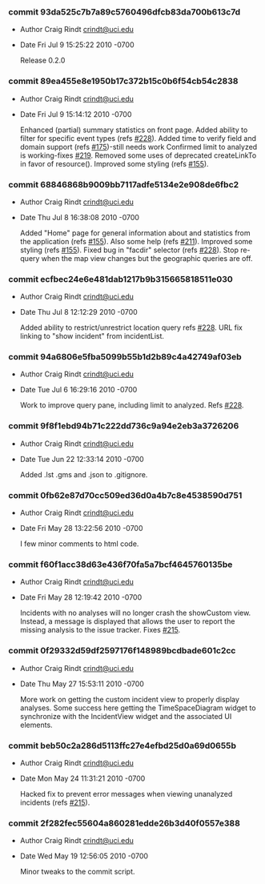 ### commit 93da525c7b7a89c5760496dfcb83da700b613c7d
* Author Craig Rindt <crindt@uci.edu>
* Date   Fri Jul 9 15:25:22 2010 -0700

    Release 0.2.0

### commit 89ea455e8e1950b17c372b15c0b6f54cb54c2838
* Author Craig Rindt <crindt@uci.edu>
* Date   Fri Jul 9 15:14:12 2010 -0700

    Enhanced (partial) summary statistics on front page.
    Added ability to filter for specific event types (refs [#228](http://tracker.ctmlabs.net/issues/228)).
    Added time to verify field and domain support (refs [#175](http://tracker.ctmlabs.net/issues/175))-still needs work
    Confirmed limit to analyzed is working-fixes [#219](http://tracker.ctmlabs.net/issues/219).
    Removed some uses of deprecated createLinkTo in favor of resource().
    Improved some styling (refs [#155](http://tracker.ctmlabs.net/issues/155)).

### commit 68846868b9009bb7117adfe5134e2e908de6fbc2
* Author Craig Rindt <crindt@uci.edu>
* Date   Thu Jul 8 16:38:08 2010 -0700

    Added "Home" page for general information about and statistics from the application (refs [#155](http://tracker.ctmlabs.net/issues/155)).  Also some help (refs [#211](http://tracker.ctmlabs.net/issues/211)).
    Improved some styling (refs [#155](http://tracker.ctmlabs.net/issues/155)).
    Fixed bug in "facdir" selector (refs [#228](http://tracker.ctmlabs.net/issues/228)).
    Stop re-query when the map view changes but the geographic queries are off.

### commit ecfbec24e6e481dab1217b9b315665818511e030
* Author Craig Rindt <crindt@uci.edu>
* Date   Thu Jul 8 12:12:29 2010 -0700

    Added ability to restrict/unrestrict location query refs [#228](http://tracker.ctmlabs.net/issues/228).
    URL fix linking to "show incident" from incidentList.

### commit 94a6806e5fba5099b55b1d2b89c4a42749af03eb
* Author Craig Rindt <crindt@uci.edu>
* Date   Tue Jul 6 16:29:16 2010 -0700

    Work to improve query pane, including limit to analyzed.  Refs [#228](http://tracker.ctmlabs.net/issues/228).

### commit 9f8f1ebd94b71c222dd736c9a94e2eb3a3726206
* Author Craig Rindt <crindt@uci.edu>
* Date   Tue Jun 22 12:33:14 2010 -0700

    Added .lst .gms and .json to .gitignore.

### commit 0fb62e87d70cc509ed36d0a4b7c8e4538590d751
* Author Craig Rindt <crindt@uci.edu>
* Date   Fri May 28 13:22:56 2010 -0700

    I few minor comments to html code.

### commit f60f1acc38d63e436f70fa5a7bcf4645760135be
* Author Craig Rindt <crindt@uci.edu>
* Date   Fri May 28 12:19:42 2010 -0700

    Incidents with no analyses will no longer crash the showCustom view.  Instead, a message is displayed that allows the user to report the missing analysis to the issue tracker.  Fixes [#215](http://tracker.ctmlabs.net/issues/215).

### commit 0f29332d59df2597176f148989bcdbade601c2cc
* Author Craig Rindt <crindt@uci.edu>
* Date   Thu May 27 15:53:11 2010 -0700

    More work on getting the custom incident view to properly display
    analyses.  Some success here getting the TimeSpaceDiagram widget to
    synchronize with the IncidentView widget and the associated UI
    elements.

### commit beb50c2a286d5113ffc27e4efbd25d0a69d0655b
* Author Craig Rindt <crindt@uci.edu>
* Date   Mon May 24 11:31:21 2010 -0700

    Hacked fix to prevent error messages when viewing unanalyzed incidents (refs [#215](http://tracker.ctmlabs.net/issues/215)).

### commit 2f282fec55604a860281edde26b3d40f0557e388
* Author Craig Rindt <crindt@uci.edu>
* Date   Wed May 19 12:56:05 2010 -0700

    Minor tweaks to the commit script.

